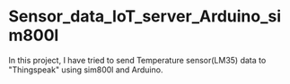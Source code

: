 # Sensor_data_IoT_server_Arduino_sim800l
In this project, I have tried to send Temperature sensor(LM35) data to "Thingspeak" using sim800l and Arduino.  
